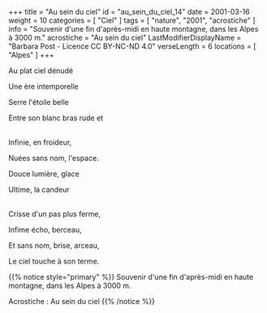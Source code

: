 +++
title = "Au sein du ciel"
id = "au_sein_du_ciel_14"
date = 2001-03-16
weight = 10
categories = [ "Ciel" ]
tags = [ "nature", "2001", "acrostiche" ]
info = "Souvenir d'une fin d'après-midi en haute montagne, dans les Alpes à 3000 m."
acrostiche = "Au sein du ciel"
LastModifierDisplayName = "Barbara Post - Licence CC BY-NC-ND 4.0"
verseLength = 6
locations = [ "Alpes" ]
+++

Au plat ciel dénudé

Une ère intemporelle

Serre l'étoile belle

Entre son blanc bras rude et

 \
Infinie, en froideur,

Nuées sans nom, l'espace.

Douce lumière, glace

Ultime, la candeur

 \
Crisse d'un pas plus ferme,

Infime écho, berceau,

Et sans nom, brise, arceau,

Le ciel touche à son terme.

{{% notice style="primary" %}}
Souvenir d'une fin d'après-midi en haute montagne, dans les Alpes à 3000 m.

Acrostiche : Au sein du ciel
{{% /notice %}}
